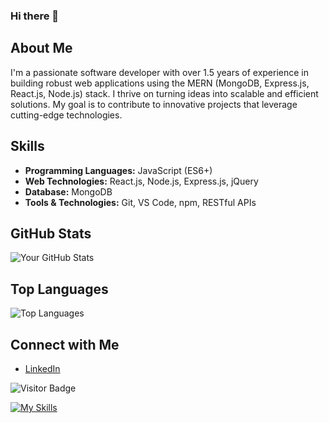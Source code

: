 ### Hi there 👋

## About Me
I'm a passionate software developer with over 1.5 years of experience in building robust web applications using the MERN (MongoDB, Express.js, React.js, Node.js) stack. I thrive on turning ideas into scalable and efficient solutions. My goal is to contribute to innovative projects that leverage cutting-edge technologies.

## Skills
- **Programming Languages:** JavaScript (ES6+)
- **Web Technologies:** React.js, Node.js, Express.js, jQuery
- **Database:** MongoDB
- **Tools & Technologies:** Git, VS Code, npm, RESTful APIs

## GitHub Stats
![Your GitHub Stats](https://github-readme-stats.vercel.app/api?username=Hamz1Ameer&show_icons=true&count_private=true&hide=stars&theme=radical)

## Top Languages
![Top Languages](https://github-readme-stats.vercel.app/api/top-langs/?username=Hamz1Ameer&layout=compact&theme=radical)

## Connect with Me
- [LinkedIn](https://www.linkedin.com/in/mahamzaa)

![Visitor Badge](https://visitor-badge.laobi.icu/badge?page_id=YourUsername.YourUsername)

[![My Skills](https://skillicons.dev/icons?i=html,css,javascript,react,nodejs,express,mongodb,jquery,tailwind,git,github,vite,vscode,aws)](https://skillicons.dev)

<!--
**Hamz1Ameer/Hamz1Ameer** is a ✨ _special_ ✨ repository because its `README.md` (this file) appears on your GitHub profile.

Here are some ideas to get you started:

- 🔭 I’m currently working on ...
- 🌱 I’m currently learning ...
- 👯 I’m looking to collaborate on ...
- 🤔 I’m looking for help with ...
- 💬 Ask me about ...
- 📫 How to reach me: ...
- 😄 Pronouns: ...
- ⚡ Fun fact: ...
-->
